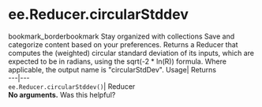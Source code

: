  
#  ee.Reducer.circularStddev 
bookmark_borderbookmark Stay organized with collections  Save and categorize content based on your preferences.
Returns a Reducer that computes the (weighted) circular standard deviation of its inputs, which are expected to be in radians, using the sqrt(-2 * ln(R)) formula. Where applicable, the output name is "circularStdDev". 
Usage| Returns  
---|---  
`ee.Reducer.circularStddev()`| Reducer  
**No arguments.**
Was this helpful?

